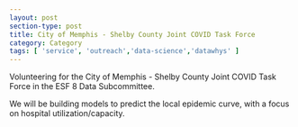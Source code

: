 ```yaml
---
layout: post
section-type: post
title: City of Memphis - Shelby County Joint COVID Task Force
category: Category
tags: [ 'service', 'outreach','data-science','datawhys' ]
---
```

Volunteering for the City of Memphis - Shelby County Joint COVID Task Force in the ESF 8 Data Subcommittee.

We will be building models to predict the local epidemic curve, with a focus on hospital utilization/capacity.
